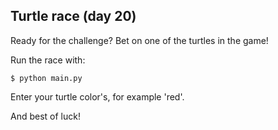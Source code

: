 ## Turtle race (day 20)

Ready for the challenge? Bet on one of the turtles in the game!

Run the race with:

``` 
$ python main.py
```

Enter your turtle color's, for example 'red'.

And best of luck!

